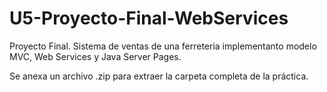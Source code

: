 # U5-Proyecto-Final-WebServices
Proyecto Final.
Sistema de ventas de una ferreteria implementanto modelo MVC, Web Services y Java Server Pages.

Se anexa un archivo .zip para extraer la carpeta completa de la práctica.
